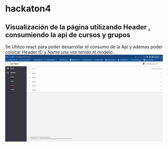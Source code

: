 # hackaton4
## Visualización de la página utilizando Header  , consumiendo la api de cursos y grupos 
Se  Utilizo react para poder  desarrollar el consumo de la Api y ademas poder  colocar Header  ID  y  Name    una ves tenido el modelo  .
![Evidencia1](IMG1.jpeg)

